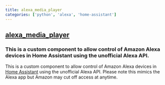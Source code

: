 ```yaml
---
title: alexa_media_player
categories: ['python', 'alexa', 'home-assistant']
---
```

## [alexa_media_player](https://github.com/custom-components/alexa_media_player)

### This is a custom component to allow control of Amazon Alexa devices in Home Assistant using the unofficial Alexa API.


This is a custom component to allow control of Amazon Alexa devices in [Home Assistant](https://home-assistant.io) using the unofficial Alexa API. Please note this mimics the Alexa app but Amazon may cut off access at anytime.
